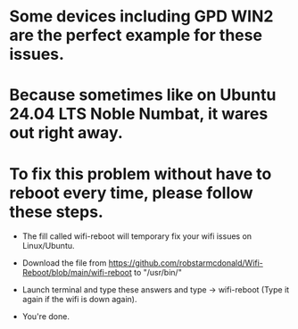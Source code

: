 # Some devices including GPD WIN2 are the perfect example for these issues.
# Because sometimes like on Ubuntu 24.04 LTS Noble Numbat, it wares out right away.
# To fix this problem without have to reboot every time, please follow these steps.

- The fill called wifi-reboot will temporary fix your wifi issues on Linux/Ubuntu.

- Download the file from https://github.com/robstarmcdonald/Wifi-Reboot/blob/main/wifi-reboot to "/usr/bin/"

- Launch terminal and type these answers and type -> wifi-reboot (Type it again if the wifi is down again).

- You're done.
